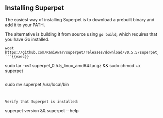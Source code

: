 ## Installing Superpet

The easiest way of installing Superpet is to download a prebuilt binary and add it to your PATH.

The alternative is building it from source using `go build`, which requires that you have Go installed.

```
wget https://github.com/RamiAwar/superpet/releases/download/v0.5.5/superpet_0.5.5_linux_amd64.tar.gz
```{{exec}}

```
sudo tar -xvf superpet_0.5.5_linux_amd64.tar.gz && sudo chmod +x superpet
```{{exec}}

```
sudo mv superpet /usr/local/bin
```{{exec}}


Verify that Superpet is installed:

```
superpet version && superpet --help
```{{exec}}

